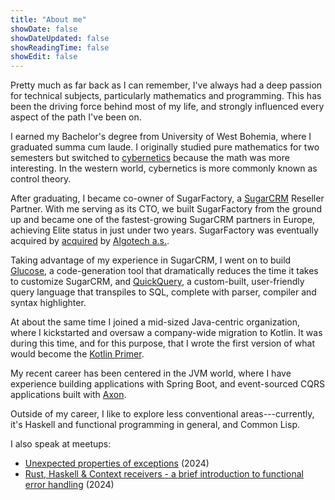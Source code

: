 ```yaml
---
title: "About me"
showDate: false
showDateUpdated: false
showReadingTime: false
showEdit: false
---
```


Pretty much as far back as I can remember, I've always had a deep passion for technical subjects, particularly
mathematics and programming. This has been the driving force behind most of my life, and strongly influenced every
aspect of the path I've been on.

I earned my Bachelor's degree from University of West Bohemia, where I graduated summa cum laude. I originally studied
pure mathematics for two semesters but switched to [cybernetics](https://en.wikipedia.org/wiki/Cybernetics) because the
math was more interesting. In the western world, cybernetics is more commonly known as control theory.

After graduating, I became co-owner of SugarFactory, a [SugarCRM](https://www.sugarcrm.com/) Reseller Partner. With me
serving as its CTO, we built SugarFactory from the ground up and became one of the fastest-growing SugarCRM partners in
Europe, achieving Elite status in just under two years. SugarFactory was eventually acquired by
[acquired](https://www.algotech.cz/novinky/2018-05-17-algotech-a-sugar-factory-se-spojili-s-cilem-dodavat-spickove-reseni-crm)
by [Algotech a.s.](https://en.algotech.cz/).

Taking advantage of my experience in SugarCRM, I went on to build
[Glucose](https://app.archbee.com/public/PREVIEW-HhYtCy8U27R7xpxzxoOy2), a code-generation tool that dramatically
reduces the time it takes to customize SugarCRM, and [QuickQuery](https://www.sugaroutfitters.com/addons/quick-query), a
custom-built, user-friendly query language that transpiles to SQL, complete with parser, compiler and syntax
highlighter.

At about the same time I joined a mid-sized Java-centric organization, where I kickstarted and oversaw a company-wide
migration to Kotlin. It was during this time, and for this purpose, that I wrote the first version of what would become
the [Kotlin Primer](https://www.kotlinprimer.com/).

My recent career has been centered in the JVM world, where I have experience building applications with Spring Boot, and
event-sourced CQRS applications built with [Axon](https://www.axoniq.io/products/axon-framework).

Outside of my career, I like to explore less conventional areas---currently, it's Haskell and functional programming in
general, and Common Lisp.

I also speak at meetups:

* [Unexpected properties of exceptions](https://www.youtube.com/watch?v=7NQC4WBKfQk) (2024)
* [Rust, Haskell & Context receivers - a brief introduction to functional error
  handling](https://www.youtube.com/watch?v=dyMVKe6xICA) (2024)
